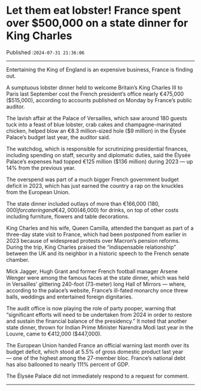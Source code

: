 # Let them eat lobster! France spent over $500,000 on a state dinner for King Charles

Published :`2024-07-31 21:36:06`

---

Entertaining the King of England is an expensive business, France is finding out.

A sumptuous lobster dinner held to welcome Britain’s King Charles III to Paris last September cost the French president’s office nearly €475,000 ($515,000), according to accounts published on Monday by France’s public auditor.

The lavish affair at the Palace of Versailles, which saw around 180 guests tuck into a feast of blue lobster, crab cakes and champagne-marinated chicken, helped blow an €8.3 million-sized hole ($9 million) in the Élysée Palace’s budget last year, the auditor said.

The watchdog, which is responsible for scrutinizing presidential finances, including spending on staff, security and diplomatic duties, said the Élysée Palace’s expenses had topped €125 million ($136 million) during 2023 — up 14% from the previous year.

The overspend was part of a much bigger French government budget deficit in 2023, which has just earned the country a rap on the knuckles from the European Union.

The state dinner included outlays of more than €166,000 ($180,000) for catering and €42,000 ($46,000) for drinks, on top of other costs including furniture, flowers and table decorations.

King Charles and his wife, Queen Camilla, attended the banquet as part of a three-day state visit to France, which had been postponed from earlier in 2023 because of widespread protests over Macron’s pension reforms. During the trip, King Charles praised the “indispensable relationship” between the UK and its neighbor in a historic speech to the French senate chamber.

Mick Jagger, Hugh Grant and former French football manager Arsene Wenger were among the famous faces at the state dinner, which was held in Versailles’ glittering 240-foot (73-meter) long Hall of Mirrors — where, according to the palace’s website, France’s ill-fated monarchy once threw balls, weddings and entertained foreign dignitaries.

The audit office is now playing the role of party pooper, warning that “significant efforts will need to be undertaken from 2024 in order to restore and sustain the financial balance of the presidency.” It noted that another state dinner, thrown for Indian Prime Minister Narendra Modi last year in the Louvre, came to €412,000 ($447,000).

The European Union handed France an official warning last month over its budget deficit, which stood at 5.5% of gross domestic product last year — one of the highest among the 27-member bloc. France’s national debt has also ballooned to nearly 111% percent of GDP.

The Élysée Palace did not immediately respond to a request for comment.

---

